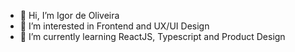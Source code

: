 - 👋 Hi, I’m Igor de Oliveira
- 👀 I’m interested in Frontend and UX/UI Design
- 🌱 I’m currently learning ReactJS, Typescript and Product Design
